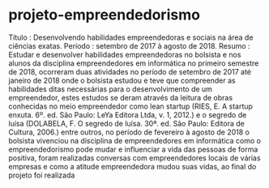 # projeto-empreendedorismo
Título : Desenvolvendo habilidades empreendedoras e sociais na área de ciências exatas. Período : setembro de 2017 à agosto de 2018. Resumo : Estudar e desenvolver habilidades empreendedoras no bolsista e nos alunos da disciplina empreendedores em informática no primeiro semestre de 2018, ocorreram duas atividades no período de setembro de 2017 até janeiro de 2018 onde o bolsista estudou e teve que compreender as habilidades ditas necessárias para o desenvolvimento de um empreendedor, estes estudos se deram através da leitura de obras conhecidas no meio empreendedor como lean startup (RIES, E. A startup enxuta. 6º. ed. São Paulo: LeYa Editora Ltda, v. 1, 2012.) e o segredo de luísa (DOLABELA, F. O segredo de luísa. 30ª. ed. São Paulo: Editora de Cultura, 2006.) entre outros,  no período de fevereiro à agosto de 2018 o bolsista vivenciou na disciplina de empreendedores em informática como o empreendedorismo pode mudar e influenciar a vida das pessoas de forma positiva, foram realizadas conversas com empreendedores locais de várias empresas e como a atitude empreendedora mudou suas vidas, ao final do projeto foi realizada   
